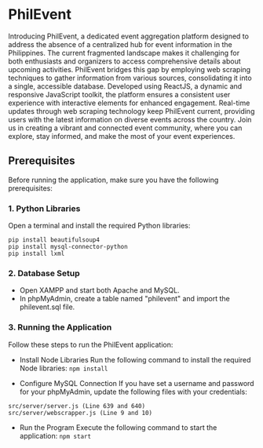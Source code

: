 # PhilEvent
Introducing PhilEvent, a dedicated event aggregation platform designed to address the absence of a centralized hub for event information in the Philippines. The current fragmented landscape makes it challenging for both enthusiasts and organizers to access comprehensive details about upcoming activities. PhilEvent bridges this gap by employing web scraping techniques to gather information from various sources, consolidating it into a single, accessible database. Developed using ReactJS, a dynamic and responsive JavaScript toolkit, the platform ensures a consistent user experience with interactive elements for enhanced engagement. Real-time updates through web scraping technology keep PhilEvent current, providing users with the latest information on diverse events across the country. Join us in creating a vibrant and connected event community, where you can explore, stay informed, and make the most of your event experiences.

## Prerequisites

Before running the application, make sure you have the following prerequisites:

### 1. Python Libraries
Open a terminal and install the required Python libraries:
```
pip install beautifulsoup4
pip install mysql-connector-python
pip install lxml
```

### 2. Database Setup
* Open XAMPP and start both Apache and MySQL.
* In phpMyAdmin, create a table named "philevent" and import the philevent.sql file.

### 3. Running the Application
Follow these steps to run the PhilEvent application:

- Install Node Libraries
Run the following command to install the required Node libraries:
```npm install```

- Configure MySQL Connection
If you have set a username and password for your phpMyAdmin, update the following files with your credentials:
```
src/server/server.js (Line 639 and 640)
src/server/webscrapper.js (Line 9 and 10)
```
- Run the Program
Execute the following command to start the application:
```npm start```
